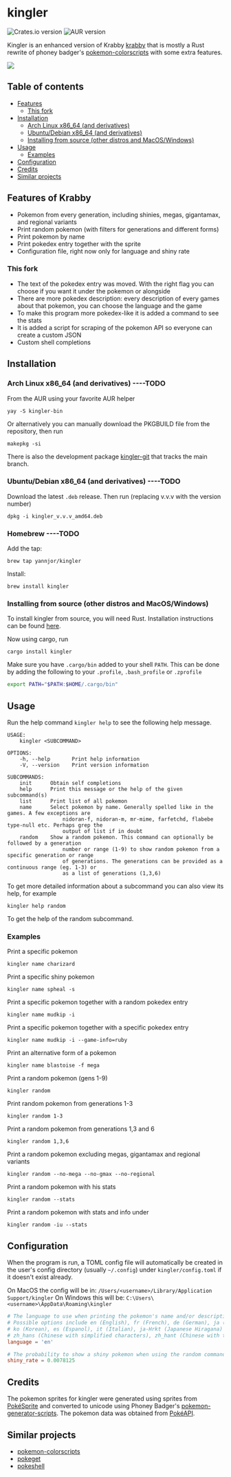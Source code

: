 # kingler

![Crates.io version](https://img.shields.io/crates/v/kingler)
![AUR version](https://img.shields.io/aur/version/kingler-bin)

Kingler is an enhanced version of Krabby [krabby](https://github.com/yannjor/krabby) that is mostly a Rust rewrite of phoney badger's [pokemon-colorscripts](https://gitlab.com/phoneybadger/pokemon-colorscripts)
with some extra features.

![](https://art.pixilart.com/4cd54b1841a761c.png)

## Table of contents
* [Features](#features)
  * [This fork](#this-fork)
* [Installation](#installation)
  * [Arch Linux x86_64 (and derivatives)](#arch-linux-x86_64-and-derivatives)
  * [Ubuntu/Debian x86_64 (and derivatives)](#ubuntudebian-x86_64-and-derivatives)
  * [Installing from source (other distros and MacOS/Windows)](#installing-from-source-other-distros-and-macoswindows)
* [Usage](#usage)
  * [Examples](#examples)
* [Configuration](#configuration)
* [Credits](#credits)
* [Similar projects](#similar-projects)


## Features of Krabby
- Pokemon from every generation, including shinies, megas, gigantamax, and regional variants
- Print random pokemon (with filters for generations and different forms)
- Print pokemon by name
- Print pokedex entry together with the sprite
- Configuration file, right now only for language and shiny rate

### This fork
- The text of the pokedex entry was moved. With the right flag you can choose if you want it under the pokemon or alongside
- There are more pokedex description: every description of every games about that pokemon, you can choose the language and
  the game
- To make this program more pokedex-like it is added a command to see the stats
- It is added a script for scraping of the pokemon API so everyone can create a custom JSON
- Custom shell completions


## Installation

### Arch Linux x86_64 (and derivatives) ----TODO

From the AUR using your favorite AUR helper

```
yay -S kingler-bin
```

Or alternatively you can manually download the PKGBUILD file from the repository, then run
```
makepkg -si
```

There is also the development package [kingler-git](https://aur.archlinux.org/packages/kingler-git) that tracks the main branch.

### Ubuntu/Debian x86_64 (and derivatives) ----TODO

Download the latest `.deb` release. Then run (replacing v.v.v with the version number)
```
dpkg -i kingler_v.v.v_amd64.deb
```

### Homebrew ----TODO

Add the tap:
```
brew tap yannjor/kingler
```

Install:
```
brew install kingler
```

### Installing from source (other distros and MacOS/Windows)

To install kingler from source, you will need Rust. Installation instructions can be found [here](https://www.rust-lang.org/learn/get-started).

Now using cargo, run
```
cargo install kingler
```
Make sure you have `.cargo/bin` added to your shell `PATH`. This can be done by adding the following to your `.profile`, `.bash_profile` or `.zprofile`
```sh
export PATH="$PATH:$HOME/.cargo/bin"
```

## Usage
Run the help command `kingler help` to see the following help message.

```
USAGE:
    kingler <SUBCOMMAND>

OPTIONS:
    -h, --help       Print help information
    -V, --version    Print version information

SUBCOMMANDS:
    init      Obtain self completions
    help      Print this message or the help of the given subcommand(s)
    list      Print list of all pokemon
    name      Select pokemon by name. Generally spelled like in the games. A few exceptions are
                  nidoran-f, nidoran-m, mr-mime, farfetchd, flabebe type-null etc. Perhaps grep the
                  output of list if in doubt
    random    Show a random pokemon. This command can optionally be followed by a generation
                  number or range (1-9) to show random pokemon from a specific generation or range
                  of generations. The generations can be provided as a continuous range (eg. 1-3) or
                  as a list of generations (1,3,6)
```
To get more detailed information about a subcommand you can also view its help, for example
```
kingler help random
```
To get the help of the random subcommand.

### Examples
Print a specific pokemon
```
kingler name charizard
```
Print a specific shiny pokemon
```
kingler name spheal -s
```
Print a specific pokemon together with a random pokedex entry
```
kingler name mudkip -i
```
Print a specific pokemon together with a specific pokedex entry
```
kingler name mudkip -i --game-info=ruby
```
Print an alternative form of a pokemon
```
kingler name blastoise -f mega
```
Print a random pokemon (gens 1-9)
```
kingler random
```
Print random pokemon from generations 1-3
```
kingler random 1-3
```
Print a random pokemon from generations 1,3 and 6
```
kingler random 1,3,6
```
Print a random pokemon excluding megas, gigantamax and regional variants
```
kingler random --no-mega --no-gmax --no-regional
```
Print a random pokemon with his stats
```
kingler random --stats
```
Print a random pokemon with stats and info under
```
kingler random -iu --stats
```

## Configuration
When the program is run, a TOML config file will automatically be created in the user's config
directory (usually `~/.config`) under `kingler/config.toml` if it doesn't exist already. 

On MacOS the config will be in: `/Users/<username>/Library/Application Support/kingler`
On Windows this will be: `C:\Users\<username>\AppData\Roaming\kingler`

```toml
# The language to use when printing the pokemon's name and/or description.
# Possible options include en (English), fr (French), de (German), ja (Japanese),
# ko (Korean), es (Espanol), it (Italian), ja-Hrkt (Japanese Hiragana) 
# zh_hans (Chinese with simplified characters), zh_hant (Chinese with traditional characters)
language = 'en'

# The probability to show a shiny pokemon when using the random command
shiny_rate = 0.0078125
```

## Credits
The pokemon sprites for kingler were generated using sprites from [PokéSprite](https://msikma.github.io/pokesprite/)
and converted to unicode using Phoney Badger's [pokemon-generator-scripts](https://gitlab.com/phoneybadger/pokemon-generator-scripts).
The pokemon data was obtained from [PokéAPI](https://github.com/PokeAPI/pokeapi).


## Similar projects
- [pokemon-colorscripts](https://gitlab.com/phoneybadger/pokemon-colorscripts)
- [pokeget](https://github.com/talwat/pokeget)
- [pokeshell](https://github.com/acxz/pokeshell)
